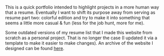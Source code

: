 This is a quick portfolio intended to highlight projects in a more human way that a resume. 
Eventually I want to shift its purpose away from serving as resume part two: colorful edition and try to make it into something
that seems a little more casual & fun (less for the job hunt, more for me).
<div>
Some outdated versions of my resume list that 
I made this website from scratch as a personal project. That is no longer the case (I updated it via a template to make it easier to make changes). An archive of the website I designed can be found <a href="https://github.com/aliciamatsumoto/codysite-sp20">here</a>.
